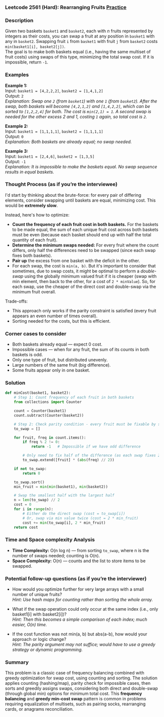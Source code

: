 ### Leetcode 2561 (Hard): Rearranging Fruits [Practice](https://leetcode.com/problems/rearranging-fruits)

### Description  
Given two baskets `basket1` and `basket2`, each with *n* fruits represented by integers as their costs, you can swap a fruit at any position in `basket1` with any in `basket2`. Swapping fruit `i` from `basket1` with fruit `j` from `basket2` costs `min(basket1[i], basket2[j])`.  
The goal is to make both baskets equal (i.e., having the same multiset of fruit costs) using swaps of this type, minimizing the total swap cost. If it is impossible, return `-1`.

### Examples  

**Example 1:**  
Input: `basket1 = [4,2,2,2]`, `basket2 = [1,4,1,2]`  
Output: `2`  
*Explanation: Swap one `2` (from `basket1`) with one `1` (from `basket2`). After the swap, both baskets will become `[4,2,1,2]` and `[1,4,2,2]`, which can be sorted to `[1,2,2,4]` for both. The cost is `min(2,1) = 1`. A second swap is needed for the other excess 2 and 1, costing `1` again, so total cost is `2`.*

**Example 2:**  
Input: `basket1 = [1,1,1,1]`, `basket2 = [1,1,1,1]`  
Output: `0`  
*Explanation: Both baskets are already equal; no swap needed.*

**Example 3:**  
Input: `basket1 = [2,4,6]`, `basket2 = [1,3,5]`  
Output: `-1`  
*Explanation: It is impossible to make the baskets equal. No swap sequence results in equal baskets.*

### Thought Process (as if you’re the interviewee)  

I'd start by thinking about the brute-force: for every pair of differing elements, consider swapping until baskets are equal, minimizing cost. This would be **extremely slow**.

Instead, here's how to optimize:
- **Count the frequency of each fruit cost in both baskets.** For the baskets to be made equal, the sum of each unique fruit cost across both baskets must be even (because each basket should end up with half the total quantity of each fruit).
- **Determine the minimum swaps needed:** For every fruit where the count differs, only half the differences need to be swapped (since each swap fixes both baskets).
- **Pair up** the excess from one basket with the deficit in the other.
- For each swap, the cost is `min(a, b)`. But it's important to consider that sometimes, due to swap costs, it might be optimal to perform a *double-swap* using the globally minimum valued fruit if it is cheaper (swap with min element, then back to the other, for a cost of `2 * minValue`). So, for each swap, use the cheaper of the direct cost and double-swap via the minimum fruit overall.

Trade-offs:  
- This approach only works if the parity constraint is satisfied (every fruit appears an even number of times overall).
- Sorting needed for the costs, but this is efficient.

### Corner cases to consider  
- Both baskets already equal — expect 0 cost.
- Impossible cases — when for any fruit, the sum of its counts in both baskets is odd.
- Only one type of fruit, but distributed unevenly.
- Large numbers of the same fruit (big difference).
- Some fruits appear only in one basket.

### Solution

```python
def minCost(basket1, basket2):
    # Step 1: Count frequency of each fruit in both baskets
    from collections import Counter

    count = Counter(basket1)
    count.subtract(Counter(basket2))

    # Step 2: Check parity condition - every fruit must be fixable by swapping
    to_swap = []

    for fruit, freq in count.items():
        if freq % 2 != 0:
            return -1   # Impossible if we have odd difference

        # Only need to fix half of the difference (as each swap fixes 2)
        to_swap.extend([fruit] * (abs(freq) // 2))

    if not to_swap:
        return 0

    to_swap.sort()
    min_fruit = min(min(basket1), min(basket2))

    # Swap the smallest half with the largest half
    n = len(to_swap) // 2
    cost = 0
    for i in range(n):
        # Either do the direct swap (cost = to_swap[i])
        # Or, swap via min value twice (cost = 2 * min_fruit)
        cost += min(to_swap[i], 2 * min_fruit)
    return cost
```

### Time and Space complexity Analysis  

- **Time Complexity:** O(n log n) — from sorting `to_swap`, where n is the number of swaps needed; counting is O(n).
- **Space Complexity:** O(n) — counts and the list to store items to be swapped.

### Potential follow-up questions (as if you’re the interviewer)  

- How would you optimize further for very large arrays with a small number of unique fruits?  
  *Hint: Use hash maps for counting rather than sorting the whole array.*

- What if the swap operation could only occur at the same index (i.e., only basket1[i] with basket2[i])?  
  *Hint: Then this becomes a simple comparison of each index; much easier, O(n) time.*

- If the cost function was not min(a, b) but abs(a-b), how would your approach or logic change?  
  *Hint: The parity argument may not suffice; would have to use a greedy strategy or dynamic programming.*

### Summary
This problem is a classic case of frequency balancing combined with greedy optimization for swap cost, using counting and sorting. The solution applies counting (hashing/map), parity check for impossible cases, then sorts and greedily assigns swaps, considering both direct and double-swap (through global min) options for minimum total cost. This **frequency balancing** and **greedy min-cost swap** pattern is common in problems requiring equalization of multisets, such as pairing socks, rearranging cards, or anagrams reconciliation.